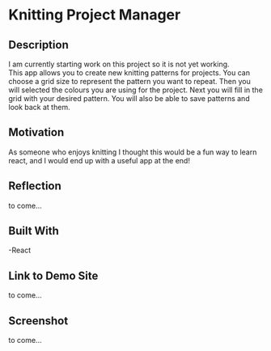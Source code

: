 # Knitting Project Manager

## Description

I am currently starting work on this project so it is not yet working. \
This app allows you to create new knitting patterns for projects. You can choose a grid size to represent the pattern you want to repeat. Then you will selected the colours you are using for the project. Next you will fill in the grid with your desired pattern. You will also be able to save patterns and look back at them.

## Motivation

As someone who enjoys knitting I thought this would be a fun way to learn react, and I would end up with a useful app at the end!

## Reflection

to come...

## Built With

-React

## Link to Demo Site

to come...

## Screenshot

to come...
